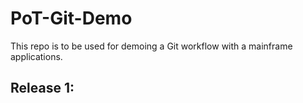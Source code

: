 # PoT-Git-Demo

This repo is to be used for demoing a Git workflow with a mainframe applications.

## Release 1:
